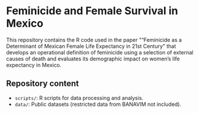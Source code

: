 # Feminicide and Female Survival in Mexico

This repository contains the R code used in the paper "“Feminicide as a Determinant of Mexican Female Life Expectancy in 21st Century” that develops an operational definition of feminicide using a selection of external causes of death and evaluates its demographic impact on women’s life expectancy in Mexico.

## Repository content
- `scripts/`: R scripts for data processing and analysis.
- `data/`: Public datasets (restricted data from BANAVIM not included).
